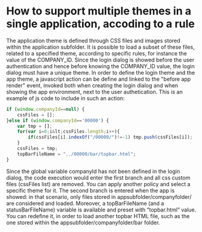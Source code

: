 # How to support multiple themes in a single application, accoding to a rule

The application theme is defined through CSS files and images stored within the application subfolder. It is possible to load a subset of these files, related to a specified theme, according to specific rules, for instance the value of the COMPANY\_ID. Since the login dialog is showed before the user authentication and hence before knowing the COMPANY\_ID value, the login dialog must have a unique theme. In order to define the login theme and the app theme, a javascript action can be define and linked to the "before app render" event, invoked both when creating the login dialog and when showing the app environment, next to the user authetication. This is an example of js code to include in such an action:

```javascript
if (window.companyId==null) {
    cssFiles = [];
}else if (window.companyId=='00000') {
    var tmp = [];
    for(var i=0;i&lt;cssFiles.length;i++){
        if(cssFiles[i].indexOf("/00000/")!=-1) tmp.push(cssFiles[i]);
    }
    cssFiles = tmp;
    topBarFileName = "../00000/bar/topbar.html";
}
```

Since the global variable companyId has not been defined in the login dialog, the code execution would enter the first branch and all css custom files \(cssFiles list\) are removed. You can apply another policy and select a specific theme for it. The second branch is entered when the app is showed: in that scenario, only files stored in appsubfolder/companyfolder/ are considered and loaded. Moreover, a topBarFileName \(and a statusBarFileName\) variable is available and preset with “topbar.html” value. You can redefine it, in order to load another topbar HTML file, such as the one stored within the appsubfolder/companyfolder/bar folder.

